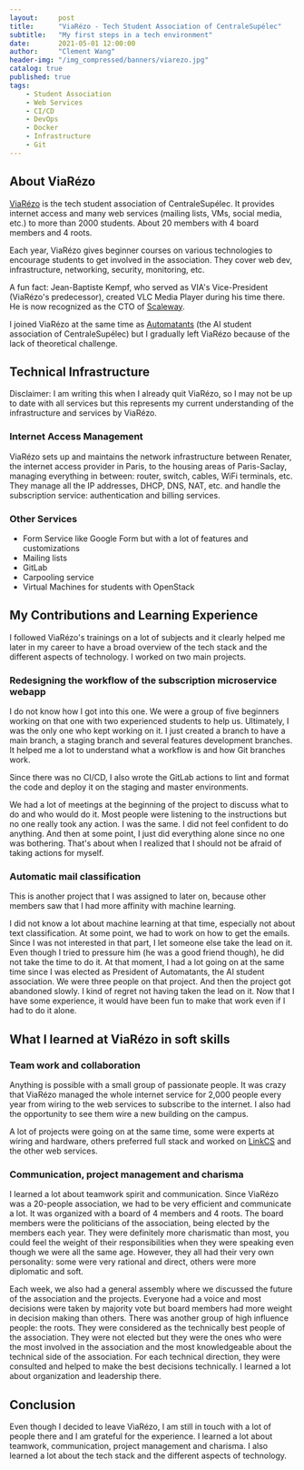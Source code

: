 ```yaml
---
layout:     post
title:      "ViaRézo - Tech Student Association of CentraleSupélec"
subtitle:   "My first steps in a tech environment"
date:       2021-05-01 12:00:00
author:     "Clement Wang"
header-img: "/img_compressed/banners/viarezo.jpg"
catalog: true
published: true
tags:
    - Student Association
    - Web Services
    - CI/CD
    - DevOps
    - Docker
    - Infrastructure
    - Git
---
```


## About ViaRézo

[ViaRézo](https://viarezo.fr/) is the tech student association of CentraleSupélec. It provides internet access and many web services (mailing lists, VMs, social media, etc.) to more than 2000 students. About 20 members with 4 board members and 4 roots.

Each year, ViaRézo gives beginner courses on various technologies to encourage students to get involved in the association. They cover web dev, infrastructure, networking, security, monitoring, etc.

A fun fact: Jean-Baptiste Kempf, who served as VIA's Vice-President (ViaRézo's predecessor), created VLC Media Player during his time there. He is now recognized as the CTO of [Scaleway](https://www.scaleway.com/en/).

I joined ViaRézo at the same time as [Automatants](https://automatants.cs-campus.fr/) (the AI student association of CentraleSupélec) but I gradually left ViaRézo because of the lack of theoretical challenge.

## Technical Infrastructure

Disclaimer: I am writing this when I already quit ViaRézo, so I may not be up to date with all services but this represents my current understanding of the infrastructure and services by ViaRézo.

### Internet Access Management
ViaRézo sets up and maintains the network infrastructure between Renater, the internet access provider in Paris, to the housing areas of Paris-Saclay, managing everything in between: router, switch, cables, WiFi terminals, etc. They manage all the IP addresses, DHCP, DNS, NAT, etc. and handle the subscription service: authentication and billing services.

### Other Services
- Form Service like Google Form but with a lot of features and customizations
- Mailing lists
- GitLab
- Carpooling service
- Virtual Machines for students with OpenStack

## My Contributions and Learning Experience

I followed ViaRézo's trainings on a lot of subjects and it clearly helped me later in my career to have a broad overview of the tech stack and the different aspects of technology. I worked on two main projects.

### Redesigning the workflow of the subscription microservice webapp

I do not know how I got into this one. We were a group of five beginners working on that one with two experienced students to help us. Ultimately, I was the only one who kept working on it. I just created a branch to have a main branch, a staging branch and several features development branches. It helped me a lot to understand what a workflow is and how Git branches work.

Since there was no CI/CD, I also wrote the GitLab actions to lint and format the code and deploy it on the staging and master environments.

We had a lot of meetings at the beginning of the project to discuss what to do and who would do it. Most people were listening to the instructions but no one really took any action. I was the same. I did not feel confident to do anything. And then at some point, I just did everything alone since no one was bothering. That's about when I realized that I should not be afraid of taking actions for myself.

### Automatic mail classification

This is another project that I was assigned to later on, because other members saw that I had more affinity with machine learning.

I did not know a lot about machine learning at that time, especially not about text classification. At some point, we had to work on how to get the emails. Since I was not interested in that part, I let someone else take the lead on it. Even though I tried to pressure him (he was a good friend though), he did not take the time to do it. At that moment, I had a lot going on at the same time since I was elected as President of Automatants, the AI student association. We were three people on that project. And then the project got abandoned slowly. I kind of regret not having taken the lead on it. Now that I have some experience, it would have been fun to make that work even if I had to do it alone.

## What I learned at ViaRézo in soft skills

### Team work and collaboration

Anything is possible with a small group of passionate people. It was crazy that ViaRézo managed the whole internet service for 2,000 people every year from wiring to the web services to subscribe to the internet. I also had the opportunity to see them wire a new building on the campus.

A lot of projects were going on at the same time, some were experts at wiring and hardware, others preferred full stack and worked on [LinkCS](https://apps.apple.com/fr/app/linkcs/id1626130016?l=en) and the other web services.

### Communication, project management and charisma

I learned a lot about teamwork spirit and communication. Since ViaRézo was a 20-people association, we had to be very efficient and communicate a lot. It was organized with a board of 4 members and 4 roots. The board members were the politicians of the association, being elected by the members each year. They were definitely more charismatic than most, you could feel the weight of their responsibilities when they were speaking even though we were all the same age. However, they all had their very own personality: some were very rational and direct, others were more diplomatic and soft.

Each week, we also had a general assembly where we discussed the future of the association and the projects. Everyone had a voice and most decisions were taken by majority vote but board members had more weight in decision making than others. There was another group of high influence people: the roots. They were considered as the technically best people of the association. They were not elected but they were the ones who were the most involved in the association and the most knowledgeable about the technical side of the association. For each technical direction, they were consulted and helped to make the best decisions technically. I learned a lot about organization and leadership there.

## Conclusion

Even though I decided to leave ViaRézo, I am still in touch with a lot of people there and I am grateful for the experience. I learned a lot about teamwork, communication, project management and charisma. I also learned a lot about the tech stack and the different aspects of technology.